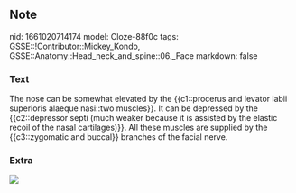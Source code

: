 ## Note
nid: 1661020714174
model: Cloze-88f0c
tags: GSSE::!Contributor::Mickey_Kondo, GSSE::Anatomy::Head_neck_and_spine::06._Face
markdown: false

### Text
The nose can be somewhat elevated by the {{c1::procerus and levator labii superioris alaeque nasi::two muscles}}. It can be depressed by the {{c2::depressor septi (much weaker because it is assisted by the elastic recoil of the nasal cartilages)}}. All these muscles are supplied by the {{c3::zygomatic and buccal}} branches of the facial nerve.

### Extra
<img src="paste-8b31c8b21f4dcdd84463b4e5cfcae8d10b843cae.jpg">
